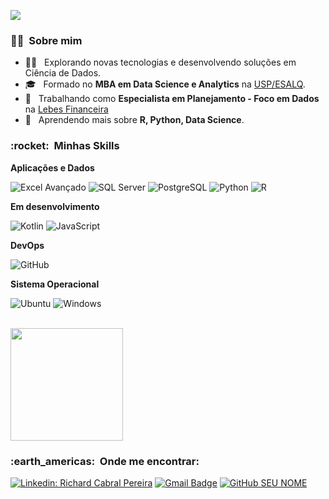 ![](https://komarev.com/ghpvc/?username=richardcpereira&color=006bed)

<h3> 👨‍💼 &nbsp;Sobre mim </h3>

- 👨‍💻 &nbsp; Explorando novas tecnologias e desenvolvendo soluções em Ciência de Dados.
- 🎓 &nbsp; Formado no **MBA em Data Science e Analytics** na <a href="https://mbauspesalq.com/">USP/ESALQ</a>.
- 💼 &nbsp; Trabalhando como **Especialista em Planejamento - Foco em Dados** na <a href="https://www.lebesfinanceira.com.br">Lebes Financeira</a>
- 🌱 &nbsp; Aprendendo mais sobre **R, Python, Data Science**.

<h3> :rocket: &nbsp;Minhas Skills </h3>

**Aplicações e Dados**

  ![Excel Avançado](https://img.shields.io/badge/Microsoft_Excel-217346?style=for-the-badge&logo=microsoft-excel&logoColor=white)
  ![SQL Server](https://img.shields.io/badge/Microsoft_SQL_Server-CC2927?style=for-the-badge&logo=microsoft-sql-server&logoColor=white)
  ![PostgreSQL](https://img.shields.io/badge/PostgreSQL-316192?style=for-the-badge&logo=postgresql&logoColor=white)
  ![Python](https://img.shields.io/badge/Python-14354C?style=for-the-badge&logo=python&logoColor=white)
  ![R](https://img.shields.io/badge/R-276DC3?style=for-the-badge&logo=r&logoColor=white)


  
**Em desenvolvimento**

  ![Kotlin](https://img.shields.io/badge/Kotlin-0095D5?&style=for-the-badge&logo=kotlin&logoColor=white)
  ![JavaScript](https://img.shields.io/badge/JavaScript-F7DF1E?style=for-the-badge&logo=javascript&logoColor=black)


**DevOps**

  ![GitHub](https://img.shields.io/badge/GitHub-100000?style=for-the-badge&logo=github&logoColor=white)


**Sistema Operacional**  
  
  ![Ubuntu](https://img.shields.io/badge/Ubuntu-E95420?style=for-the-badge&logo=ubuntu&logoColor=white)
  ![Windows](https://img.shields.io/badge/Windows-0078D6?style=for-the-badge&logo=windows&logoColor=white)


<br/>

<a href="https://github.com/richardcpereira">
  <img height="180em" src="https://github-readme-stats.vercel.app/api?username=richardcpereira&theme=dracula&show_icons=true" />
</a>

<br/>

<h3> :earth_americas: &nbsp;Onde me encontrar: </h3> 

[![Linkedin: Richard Cabral Pereira](https://img.shields.io/badge/-Richardcpereira-blue?style=flat-square&logo=Linkedin&logoColor=white&link=https://www.linkedin.com/in/richardcpereira/)](https://www.linkedin.com/in/richardcpereira/)
[![Gmail Badge](https://img.shields.io/badge/-richard.pereira.adm@gmail.com-006bed?style=flat-square&logo=Gmail&logoColor=white&link=mailto:richard.pereira.adm@gmail.com)](mailto:richard.pereira.adm@gmail.com)
[![GitHub SEU NOME]( https://img.shields.io/github/followers/richardcpereira?label=follow&style=social)](https://github.com/richardcpereira)
